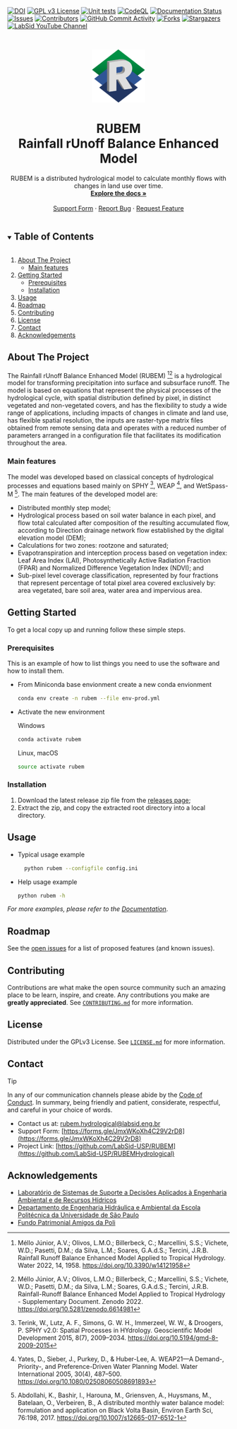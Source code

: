 <!-- PROJECT SHIELDS -->
[![DOI][zenodo-shield]][zenodo-url]
[![GPL v3 License][license-shield]][license-url]
[![Unit tests][github-actions-unit-tests-shield]][github-actions-unit-tests-url]
[![CodeQL][github-actions-codeql-shield]][github-actions-codeql-url]
[![Documentation Status][readthedocs-shield]][readthedocs-url]
[![Issues][issues-shield]][issues-url]
[![Contributors][contributors-shield]][contributors-url]
[![GitHub Commit Activity][commit-activity-shield]][commit-activity-url]
[![Forks][forks-shield]][forks-url]
[![Stargazers][stars-shield]][stars-url]
[![LabSid YouTube Channel][youtube-shield]][youtube-url]


<!-- PROJECT LOGO -->
<br />
<p align="center">
  <a href="https://github.com/LabSid-USP/RUBEM">
    <img src="doc/source/_static/icon.png" alt="Logo" width="120" height="120">
  </a>
  <h1 align="center">RUBEM<br>Rainfall rUnoff Balance Enhanced Model</br></h1>
  <p align="center">
    RUBEM is a distributed hydrological model to calculate monthly flows with changes in land use over time.
    <br />
    <a href="https://rubem.readthedocs.io/en/latest"><strong>Explore the docs »</strong></a>
    <br />
    <br />
    <a href="https://forms.gle/JmxWKoXh4C29V2rD8">Support Form</a>
    ·
    <a href="https://github.com/LabSid-USP/RUBEM/issues">Report Bug</a>
    ·
    <a href="https://github.com/LabSid-USP/RUBEM/issues">Request Feature</a>
  </p>
</p>



<!-- TABLE OF CONTENTS -->
<details open="open">
  <summary><h2 style="display: inline-block">Table of Contents</h2></summary>
  <ol>
    <li>
      <a href="#about-the-project">About The Project</a>
      <ul>
        <li><a href="#main-features">Main features</a></li>
      </ul>
    </li>
    <li>
      <a href="#getting-started">Getting Started</a>
      <ul>
        <li><a href="#prerequisites">Prerequisites</a></li>
        <li><a href="#installation">Installation</a></li>
      </ul>
    </li>
    <li><a href="#usage">Usage</a></li>
    <li><a href="#roadmap">Roadmap</a></li>
    <li><a href="#contributing">Contributing</a></li>
    <li><a href="#license">License</a></li>
    <li><a href="#contact">Contact</a></li>
    <li><a href="#acknowledgements">Acknowledgements</a></li>
  </ol>
</details>


<!-- ABOUT THE PROJECT -->
## About The Project

The Rainfall rUnoff Balance Enhanced Model (RUBEM) [^MELLOetal2022a][^MELLOetal2022b] is a hydrological model for transforming precipitation into surface and subsurface runoff. The model is based on equations that represent the physical processes of the hydrological cycle, with spatial distribution defined by pixel, in distinct vegetated and non-vegetated covers, and has the flexibility to study a wide range of applications, including impacts of changes in climate and land use, has flexible spatial resolution, the inputs are raster-type matrix files obtained from remote sensing data and operates with a reduced number of parameters arranged in a configuration file that facilitates its modification throughout the area.

### Main features

The model was developed based on classical concepts of hydrological processes and equations based mainly on SPHY [^TERINKetal2015], WEAP [^YATESetal2005], and WetSpass-M [^ABDOLLAHIetal2017]. The main features of the developed model are:

- Distributed monthly step model;
- Hydrological process based on soil water balance in each pixel, and flow total calculated after composition of the resulting accumulated flow, according to Direction drainage network flow established by the digital elevation model (DEM);
- Calculations for two zones: rootzone and saturated;
- Evapotranspiration and interception process based on vegetation index: Leaf Area Index (LAI), Photosynthetically Active Radiation Fraction (FPAR) and Normalized Difference Vegetation Index (NDVI); and
- Sub-pixel level coverage classification, represented by four fractions that represent percentage of total pixel area covered exclusively by: area vegetated, bare soil area, water area and impervious area.

<!-- GETTING STARTED -->
## Getting Started

To get a local copy up and running follow these simple steps.

### Prerequisites

This is an example of how to list things you need to use the software and how to install them.

- From Miniconda base envionment create a new conda envionment

   ```sh
   conda env create -n rubem --file env-prod.yml
   ```

 - Activate the new environment

    Windows

     ```powershell
     conda activate rubem
     ```
    
    Linux, macOS
   
     ```sh
     source activate rubem
     ```

### Installation

1. Download the latest release zip file from the [releases page](https://github.com/LabSid-USP/RUBEM/releases);
2. Extract the zip, and copy the extracted root directory into a local directory.


<!-- USAGE EXAMPLES -->
## Usage

 - Typical usage example
 
    ```sh
      python rubem --configfile config.ini
    ```

 - Help usage example

   ```sh
   python rubem -h
   ```   

_For more examples, please refer to the [Documentation](https://rubem.readthedocs.io/en/latest)_.

<!-- ROADMAP -->
## Roadmap

See the [open issues](https://github.com/LabSid-USP/RUBEM/issues) for a list of proposed features (and known issues).


<!-- CONTRIBUTING -->
## Contributing

Contributions are what make the open source community such an amazing place to be learn, inspire, and create. Any contributions you make are **greatly appreciated**. See [`CONTRIBUTING.md`](https://github.com/LabSid-USP/RUBEM/blob/main/CONTRIBUTING.md) for more information.

<!-- LICENSE -->
## License

Distributed under the GPLv3 License. See [`LICENSE.md`](https://github.com/LabSid-USP/RUBEM/blob/main/LICENSE) for more information.

<!-- CONTACT -->
## Contact

> [!TIP]
> In any of our communication channels please abide by the [Code of Conduct](https://github.com/LabSid-USP/.github/blob/main/CODE_OF_CONDUCT.md#code-of-conduct). In summary, being friendly and patient, considerate, respectful, and careful in your choice of words.

- Contact us at: [rubem.hydrological@labsid.eng.br](mailto:rubem.hydrological@labsid.eng.br)
- Support Form: [https://forms.gle/JmxWKoXh4C29V2rD8](https://forms.gle/JmxWKoXh4C29V2rD8)
- Project Link: [https://github.com/LabSid-USP/RUBEM](https://github.com/LabSid-USP/RUBEMHydrological)

<!-- ACKNOWLEDGEMENTS -->
## Acknowledgements

- [Laboratório de Sistemas de Suporte a Decisões Aplicados à Engenharia Ambiental e de Recursos Hídricos](https://labsid.poli.usp.br/)
- [Departamento de Engenharia Hidráulica e Ambiental da Escola Politécnica da Universidade de São Paulo](http://www.pha.poli.usp.br/)
- [Fundo Patrimonial Amigos da Poli](https://www.amigosdapoli.com.br/)

<!-- MARKDOWN LINKS & IMAGES -->
[zenodo-shield]: https://zenodo.org/badge/DOI/10.5281/zenodo.10562516.svg
[zenodo-url]: https://doi.org/10.5281/zenodo.10562516
[readthedocs-shield]: https://readthedocs.org/projects/rubem/badge/?version=latest
[readthedocs-url]: https://rubem.readthedocs.io/en/latest/?badge=latest
[github-actions-unit-tests-shield]: https://github.com/LabSid-USP/RUBEM/actions/workflows/build-test-micromamba.yml/badge.svg
[github-actions-unit-tests-url]: https://github.com/LabSid-USP/RUBEM/actions/workflows/build-test-micromamba.yml
[github-actions-codeql-shield]: https://github.com/LabSid-USP/RUBEM/actions/workflows/codeql-analysis.yml/badge.svg
[github-actions-codeql-url]: https://github.com/LabSid-USP/RUBEM/actions/workflows/codeql-analysis.yml
[contributors-shield]: https://img.shields.io/github/contributors/LabSid-USP/RUBEM
[contributors-url]: https://github.com/LabSid-USP/RUBEM/graphs/contributors
[commit-activity-shield]: https://img.shields.io/github/commit-activity/m/LabSid-USP/RUBEM
[commit-activity-url]: https://github.com/LabSid-USP/RUBEM/pulse
[forks-shield]: https://img.shields.io/github/forks/LabSid-USP/RUBEM
[forks-url]: https://github.com/LabSid-USP/RUBEM/network/members
[stars-shield]: https://img.shields.io/github/stars/LabSid-USP/RUBEM
[stars-url]: https://github.com/LabSid-USP/RUBEM/stargazers
[issues-shield]: https://img.shields.io/github/issues/LabSid-USP/RUBEM
[issues-url]: https://github.com/LabSid-USP/RUBEM/issues
[license-shield]: https://img.shields.io/github/license/LabSid-USP/RUBEM
[license-url]: https://github.com/LabSid-USP/RUBEM/blob/master/LICENSE
[youtube-shield]: https://img.shields.io/youtube/channel/subscribers/UCZOGKRCW5mQOY9_w8L7lKJg
[youtube-url]: https://www.youtube.com/user/labsidengbr

<!-- MARKDOWN REFERENCES -->
[^ABDOLLAHIetal2017]: Abdollahi, K., Bashir, I., Harouna, M., Griensven, A., Huysmans, M., Batelaan, O., Verbeiren, B., A distributed monthly water balance model: formulation and application on Black Volta Basin, Environ Earth Sci, 76:198, 2017. https://doi.org/10.1007/s12665-017-6512-1
[^MELLOetal2022a]: Méllo Júnior, A.V.; Olivos, L.M.O.; Billerbeck, C.; Marcellini, S.S.; Vichete, W.D.; Pasetti, D.M.; da Silva, L.M.; Soares, G.A.d.S.; Tercini, J.R.B. Rainfall Runoff Balance Enhanced Model Applied to Tropical Hydrology. Water 2022, 14, 1958. https://doi.org/10.3390/w14121958
[^MELLOetal2022b]: Méllo Júnior, A.V.; Olivos, L.M.O.; Billerbeck, C.; Marcellini, S.S.; Vichete, W.D.; Pasetti, D.M.; da Silva, L.M.; Soares, G.A.d.S.; Tercini, J.R.B. Rainfall-Runoff Balance Enhanced Model Applied to Tropical Hydrology - Supplementary Document. Zenodo 2022. https://doi.org/10.5281/zenodo.6614981
[^TERINKetal2015]: Terink, W., Lutz, A. F., Simons, G. W. H., Immerzeel, W. W., & Droogers, P. SPHY v2.0: Spatial Processes in HYdrology. Geoscientific Model Development 2015, 8(7), 2009–2034. https://doi.org/10.5194/gmd-8-2009-2015
[^YATESetal2005]: Yates, D., Sieber, J., Purkey, D., & Huber-Lee, A. WEAP21—A Demand-, Priority-, and Preference-Driven Water Planning Model. Water International 2005, 30(4), 487–500. https://doi.org/10.1080/02508060508691893